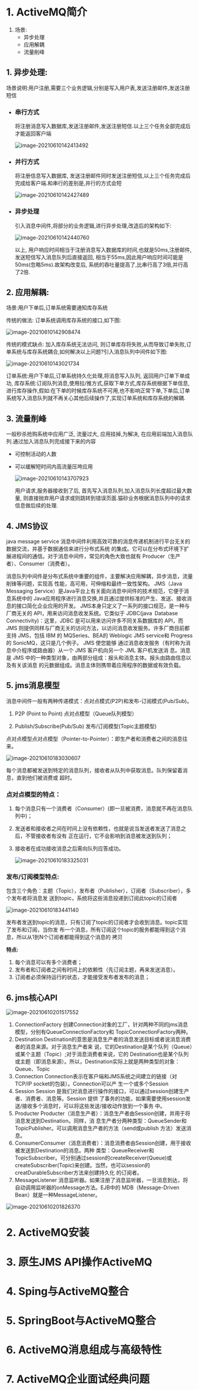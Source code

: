 # 1. ActiveMQ简介

1. 场景:
   - 异步处理
   - 应用解耦
   - 流量削峰

## 1. 异步处理:

场景说明:用户注册,需要三个业务逻辑,分别是写入用户表,发送注册邮件,发送注册短信

- ### 串行方式

  将注册消息写入数据库,发送注册邮件,发送注册短信.以上三个任务全部完成后才能返回客户端

  ![image-20210610142413492](images/ActiveMQ学习/image-20210610142413492.png)

- ### 并行方式

  将注册信息写入数据库, 发送注册邮件同时发送注册短信,以上三个任务完成后完成给客户端.和串行的差别是,并行的方式会短

  ![image-20210610142427489](images/ActiveMQ学习/image-20210610142427489.png)

- ### 异步处理

  引入消息中间件,将部分的业务逻辑,进行异步处理,改造后的架构如下:

  ![image-20210610142440760](images/ActiveMQ学习/image-20210610142440760.png)

  以上, 用户响应时间相当于注册消息写入数据库的时间,也就是50ms,注册邮件,发送短信写入消息队列后直接返回, 相当于55ms,因此用户响应时间可能是50ms(忽略5ms).故架构改变后, 系统的吞吐量提高了,比串行高了3倍,并行高了2倍.

## 2. 应用解耦:

场景:用户下单后,订单系统需要通知库存系统

传统的做法: 订单系统调用库存系统的接口,如下图:

![image-20210610142908474](images/ActiveMQ学习/image-20210610142908474.png)

传统的模式缺点: 加入库存系统无法访问, 则订单库存将失败,从而导致订单失败,订单系统与库存系统耦合,如何解决以上问题?引入消息队列中间件如下图:

![image-20210610143021734](images/ActiveMQ学习/image-20210610143021734.png)

订单系统:用户下单后,订单系统持久化处理,将消息写入队列, 返回用户订单下单成功, 库存系统:订阅队列消息,使用拉/推方式,获取下单方式,库存系统根据下单信息,进行库存操作,假如:在下单的时候库存系统不可用,也不影响正常下单,下单后,订单系统写入消息队列就不再关心其他后续操作了,实现订单系统和库存系统的解耦.

## 3. 流量削峰

一般秒杀抢购系统中应用广泛, 流量过大, 应用挂掉,为解决, 在应用前端加入消息队列.通过加入消息队列完成接下来的内容

- 可控制活动的人数

- 可以缓解短时间内高流量压垮应用

  ![image-20210610143707923](images/ActiveMQ学习/image-20210610143707923.png)

  用户请求,服务器接收到了后, 首先写入消息队列,加入消息队列长度超过最大数量, 则直接抛弃用户请求或则跳转到错误页面.猫砂业务根据消息队列中的请求信息做后续的处理.

## 4. JMS协议

java message service 消息中间件利用高效可靠的消息传递机制进行平台无关的数据交流，并基于数据通信来进行分布式系统 的集成。它可以在分布式环境下扩展进程间的通信。对于消息中间件，常见的角色大致也就有 Producer（生产者）、Consumer（消费者）。

消息队列中间件是分布式系统中重要的组件，主要解决应用解耦，异步消息，流量削锋等问题，实现高 性能，高可用，可伸缩和最终一致性架构。 JMS（Java Messaging Service）是Java平台上有关面向消息中间件的技术规范，它便于消息系统中的 Java应用程序进行消息交换,并且通过提供标准的产生、发送、接收消息的接口简化企业应用的开发。 JMS本身只定义了一系列的接口规范，是一种与厂商无关的 API，用来访问消息收发系统。它类似于 JDBC(java Database Connectivity)：这里，JDBC 是可以用来访问许多不同关系数据库的 API，而 JMS 则提供同样与厂商无关的访问方法，以访问消息收发服务。许多厂商目前都支持 JMS，包括 IBM 的 MQSeries、BEA的 Weblogic JMS service和 Progress 的 SonicMQ，这只是几个例子。 JMS 使您能够 通过消息收发服务（有时称为消息中介程序或路由器）从一个 JMS 客户机向另一个 JML 客户机发送消 息。消息是 JMS 中的一种类型对象，由两部分组成：报头和消息主体。报头由路由信息以及有关该消息 的元数据组成。消息主体则携带着应用程序的数据或有效负载。

## 5. jms消息模型

消息中间件一般有两种传递模式：点对点模式(P2P)和发布-订阅模式(Pub/Sub)。

1.  P2P (Point to Point) 点对点模型（Queue队列模型）

2. Publish/Subscribe(Pub/Sub) 发布/订阅模型(Topic主题模型) 



点对点模型点对点模型（Pointer-to-Pointer）：即生产者和消费者之间的消息往来。

![image-20210610183030607](images/ActiveMQ学习/image-20210610183030607.png)

每个消息都被发送到特定的消息队列，接收者从队列中获取消息。队列保留着消息，直到他们被消费或 超时。 

### **点对点模型的特点**：

1.  每个消息只有一个消费者（Consumer）(即一旦被消费，消息就不再在消息队列中)；

2. 发送者和接收者之间在时间上没有依赖性，也就是说当发送者发送了消息之后，不管接收者有没有 正在运行，它不会影响到消息被发送到队列； 

3. 接收者在成功接收消息之后需向队列应答成功。

   ![image-20210610183325031](images/ActiveMQ学习/image-20210610183325031.png)

### 发布/订阅模型特点:

包含三个角色：主题（Topic），发布者（Publisher），订阅者（Subscriber），多个发布者将消息发 送到topic，系统将这些消息投递到订阅此topic的订阅者

![image-20210610183441140](images/ActiveMQ学习/image-20210610183441140.png)

发布者发送到topic的消息，只有订阅了topic的订阅者才会收到消息。topic实现了发布和订阅，当你发 布一个消息，所有订阅这个topic的服务都能得到这个消息，所以从1到N个订阅者都能得到这个消息的 拷贝

**特点:**

1. 每个消息可以有多个消费者；
2.  发布者和订阅者之间有时间上的依赖性（先订阅主题，再来发送消息）。
3.  订阅者必须保持运行的状态，才能接受发布者发布的消息；

## 6. jms核心API

![image-20210610201517552](images/ActiveMQ学习/image-20210610201517552.png)

1. ConnectionFactory 创建Connection对象的工厂，针对两种不同的jms消息模型，分别有QueueConnectionFactory和 TopicConnectionFactory两种。
2.  Destination Destination的意思是消息生产者的消息发送目标或者说消息消费者的消息来源。对于消息生产者来 说，它的Destination是某个队列（Queue）或某个主题（Topic）;对于消息消费者来说，它的 Destination也是某个队列或主题（即消息来源）。所以，Destination实际上就是两种类型的对象： Queue、Topic 
3. Connection Connection表示在客户端和JMS系统之间建立的链接（对TCP/IP socket的包装）。Connection可以产 生一个或多个Session 
4. Session Session 是我们对消息进行操作的接口，可以通过session创建生产者、消费者、消息等。Session 提供 了事务的功能，如果需要使用session发送/接收多个消息时，可以将这些发送/接收动作放到一个事务 中。 
5. Producter Producter（消息生产者）：消息生产者由Session创建，并用于将消息发送到Destination。同样，消 息生产者分两种类型：QueueSender和TopicPublisher。可以调用消息生产者的方法（send或publish 方法）发送消息。
6.  ConsumerConsumer（消息消费者）：消息消费者由Session创建，用于接收被发送到Destination的消息。两种 类型：QueueReceiver和TopicSubscriber。可分别通过session的createReceiver(Queue)或 createSubscriber(Topic)来创建。当然，也可以session的creatDurableSubscriber方法来创建持久化 的订阅者。 
7. MessageListener 消息监听器。如果注册了消息监听器，一旦消息到达，将自动调用监听器的onMessage方法。EJB中的 MDB（Message-Driven Bean）就是一种MessageListener。

![image-20210610201826370](images/ActiveMQ学习/image-20210610201826370.png)

# 2. ActiveMQ安装

# 3. 原生JMS API操作ActiveMQ

# 4. Sping与ActiveMQ整合

# 5. SpringBoot与ActiveMQ整合

# 6. ActiveMQ消息组成与高级特性

# 7. ActiveMQ企业面试经典问题

